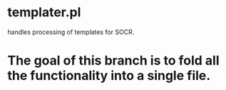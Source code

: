 templater.pl
============

handles processing of templates for SOCR.

# The goal of this branch is to fold all the functionality into a single file. #

